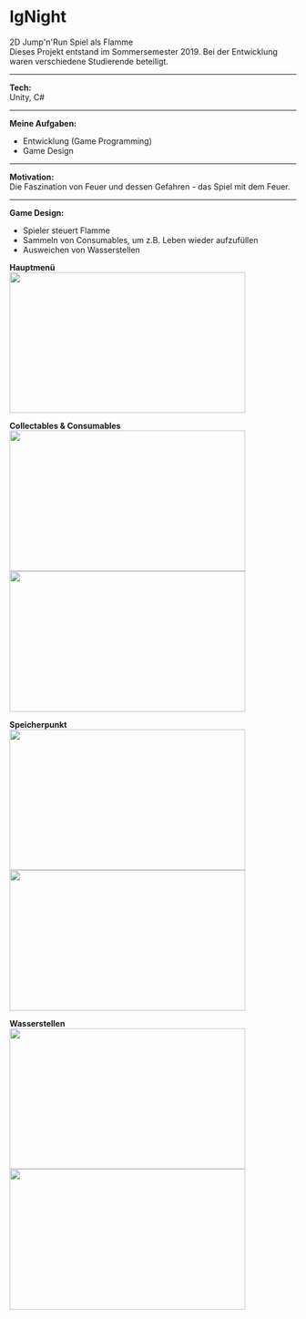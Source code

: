 # IgNight
2D Jump'n'Run Spiel als Flamme</br>
Dieses Projekt entstand im Sommersemester 2019. Bei der Entwicklung waren verschiedene Studierende beteiligt.</br>
_____________________________________
<b>Tech:</b></br>
Unity, C#
_____________________________________
<b>Meine Aufgaben:</b></br>
- Entwicklung (Game Programming)
- Game Design
_____________________________________
<b>Motivation:</b></br>
Die Faszination von Feuer und dessen Gefahren - das Spiel mit dem Feuer.
_____________________________________
<b>Game Design:</b></br>
- Spieler steuert Flamme
- Sammeln von Consumables, um z.B. Leben wieder aufzufüllen
- Ausweichen von Wasserstellen

<b>Hauptmenü</b></br>
<img src="/Screenshots/1.PNG" width="414" height="247"/>

<b>Collectables & Consumables</b></br>
<img src="/Screenshots/2.PNG" width="414" height="247"/>
<img src="/Screenshots/4.PNG" width="414" height="247"/>

<b>Speicherpunkt</b></br>
<img src="/Screenshots/3.PNG" width="414" height="247"/>
<img src="/Screenshots/6.PNG" width="414" height="247"/>

<b>Wasserstellen</b></br>
<img src="/Screenshots/7.PNG" width="414" height="247"/>
<img src="/Screenshots/8.PNG" width="414" height="247"/>
